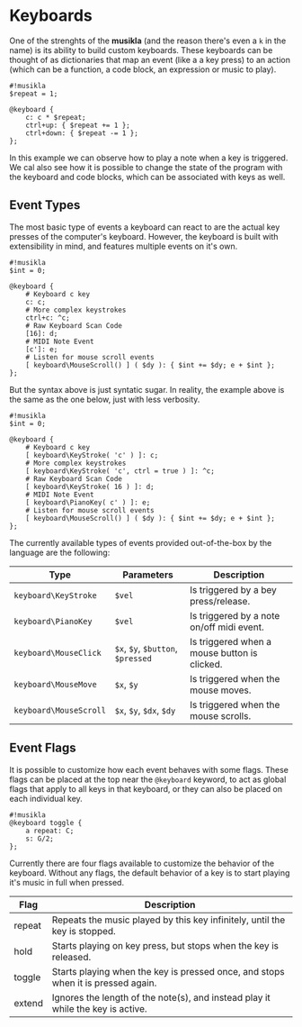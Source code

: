 # Keyboards

One of the strenghts of the **musikla** (and the reason there's even a `k` in the name) is its ability to build custom keyboards. These keyboards can be thought of as dictionaries that map an event (like a a key press) to an action (which can be a function, a code block, an expression or music to play).

    #!musikla
    $repeat = 1;

    @keyboard {
        c: c * $repeat;
        ctrl+up: { $repeat += 1 };
        ctrl+down: { $repeat -= 1 };
    };

In this example we can observe how to play a note when a key is triggered. We cal also see how it is possible to change the state of the program with the keyboard and code blocks, which can be associated with keys as well.

## Event Types
The most basic type of events a keyboard can react to are the actual key presses of the computer's keyboard. However, the keyboard is built with extensibility in mind, and features multiple events on it's own.

    #!musikla
    $int = 0;
    
    @keyboard {
        # Keyboard c key
        c: c;
        # More complex keystrokes
        ctrl+c: ^c;
        # Raw Keyboard Scan Code
        [16]: d;
        # MIDI Note Event
        [c']: e;
        # Listen for mouse scroll events
        [ keyboard\MouseScroll() ] ( $dy ): { $int += $dy; e + $int };
    };

But the syntax above is just syntatic sugar. In reality, the example above is the same as the one below, just with less verbosity.

    #!musikla
    $int = 0;
    
    @keyboard {
        # Keyboard c key
        [ keyboard\KeyStroke( 'c' ) ]: c;
        # More complex keystrokes
        [ keyboard\KeyStroke( 'c', ctrl = true ) ]: ^c;
        # Raw Keyboard Scan Code
        [ keyboard\KeyStroke( 16 ) ]: d;
        # MIDI Note Event
        [ keyboard\PianoKey( c' ) ]: e;
        # Listen for mouse scroll events
        [ keyboard\MouseScroll() ] ( $dy ): { $int += $dy; e + $int };
    };

The currently available types of events provided out-of-the-box by the language are the following:

| Type                   | Parameters                        | Description                                  |
|------------------------|-----------------------------------|----------------------------------------------|
| `keyboard\KeyStroke`   | `$vel`                            | Is triggered by a bey press/release.         |
| `keyboard\PianoKey`    | `$vel`                            | Is triggered by a note on/off midi event.    |
| `keyboard\MouseClick`  | `$x`, `$y`, `$button`, `$pressed` | Is triggered when a mouse button is clicked. |
| `keyboard\MouseMove`   | `$x`, `$y`                        | Is triggered when the mouse moves.           |
| `keyboard\MouseScroll` | `$x`, `$y`, `$dx`, `$dy`          | Is triggered when the mouse scrolls.         |

## Event Flags
It is possible to customize how each event behaves with some flags. These flags can be placed at the top near the `@keyboard` keyword, to act as global flags that apply to all keys in that keyboard, or they can also be placed on each individual key.

    #!musikla
    @keyboard toggle {
        a repeat: C;
        s: G/2;
    };

Currently there are four flags available to customize the behavior of the keyboard. Without any flags, the default behavior of a key is to start playing it's music in full when pressed.

| Flag   | Description                                                                      |
|--------|----------------------------------------------------------------------------------|
| repeat | Repeats the music played by this key infinitely, until the key is stopped.       |
| hold   | Starts playing on key press, but stops when the key is released.                 |
| toggle | Starts playing when the key is pressed once, and stops when it is pressed again. |
| extend | Ignores the length of the note(s), and instead play it while the key is active.  |
